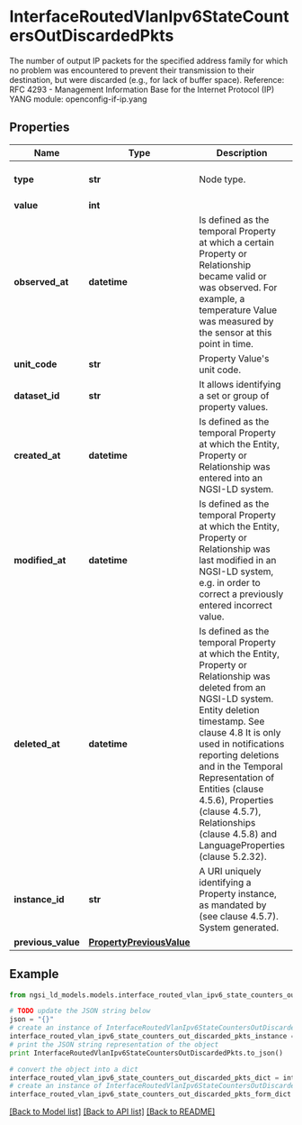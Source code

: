 # InterfaceRoutedVlanIpv6StateCountersOutDiscardedPkts

The number of output IP packets for the specified address family for which no problem was encountered to prevent their transmission to their destination, but were discarded (e.g., for lack of buffer space).  Reference: RFC 4293 - Management Information Base for the Internet Protocol (IP)  YANG module: openconfig-if-ip.yang 

## Properties

Name | Type | Description | Notes
------------ | ------------- | ------------- | -------------
**type** | **str** | Node type.  | [optional] [default to 'Property']
**value** | **int** |  | 
**observed_at** | **datetime** | Is defined as the temporal Property at which a certain Property or Relationship became valid or was observed. For example, a temperature Value was measured by the sensor at this point in time.  | [optional] 
**unit_code** | **str** | Property Value&#39;s unit code.  | [optional] 
**dataset_id** | **str** | It allows identifying a set or group of property values.  | [optional] 
**created_at** | **datetime** | Is defined as the temporal Property at which the Entity, Property or Relationship was entered into an NGSI-LD system.  | [optional] [readonly] 
**modified_at** | **datetime** | Is defined as the temporal Property at which the Entity, Property or Relationship was last modified in an NGSI-LD system, e.g. in order to correct a previously entered incorrect value.  | [optional] [readonly] 
**deleted_at** | **datetime** | Is defined as the temporal Property at which the Entity, Property or Relationship was deleted from an NGSI-LD system.  Entity deletion timestamp. See clause 4.8 It is only used in notifications reporting deletions and in the Temporal Representation of Entities (clause 4.5.6), Properties (clause 4.5.7), Relationships (clause 4.5.8) and LanguageProperties (clause 5.2.32).  | [optional] [readonly] 
**instance_id** | **str** | A URI uniquely identifying a Property instance, as mandated by (see clause 4.5.7). System generated.  | [optional] [readonly] 
**previous_value** | [**PropertyPreviousValue**](PropertyPreviousValue.md) |  | [optional] 

## Example

```python
from ngsi_ld_models.models.interface_routed_vlan_ipv6_state_counters_out_discarded_pkts import InterfaceRoutedVlanIpv6StateCountersOutDiscardedPkts

# TODO update the JSON string below
json = "{}"
# create an instance of InterfaceRoutedVlanIpv6StateCountersOutDiscardedPkts from a JSON string
interface_routed_vlan_ipv6_state_counters_out_discarded_pkts_instance = InterfaceRoutedVlanIpv6StateCountersOutDiscardedPkts.from_json(json)
# print the JSON string representation of the object
print InterfaceRoutedVlanIpv6StateCountersOutDiscardedPkts.to_json()

# convert the object into a dict
interface_routed_vlan_ipv6_state_counters_out_discarded_pkts_dict = interface_routed_vlan_ipv6_state_counters_out_discarded_pkts_instance.to_dict()
# create an instance of InterfaceRoutedVlanIpv6StateCountersOutDiscardedPkts from a dict
interface_routed_vlan_ipv6_state_counters_out_discarded_pkts_form_dict = interface_routed_vlan_ipv6_state_counters_out_discarded_pkts.from_dict(interface_routed_vlan_ipv6_state_counters_out_discarded_pkts_dict)
```
[[Back to Model list]](../README.md#documentation-for-models) [[Back to API list]](../README.md#documentation-for-api-endpoints) [[Back to README]](../README.md)


